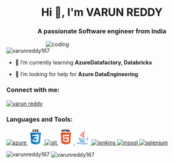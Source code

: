 <h1 align="center">Hi 👋, I'm VARUN REDDY</h1>
<h3 align="center">A passionate Software engineer from India</h3>

<img align="right" alt="coding" width="400" src="https://user-images.githubusercontent.com/71809357/196462442-bcf93009-6d11-4f5f-a0af-ad8a2a1530fe.gif">

<p align="left"> <img src="https://komarev.com/ghpvc/?username=varunreddy167&label=Profile%20views&color=0e75b6&style=flat" alt="varunreddy167" /> </p>

- 🌱 I’m currently learning **AzureDatafactory, Databricks**

- 🤝 I’m looking for help for **Azure DataEngineering**

<h3 align="left">Connect with me:</h3>
<p align="left">
<a href="https://linkedin.com/in/varun reddy" target="blank"><img align="center" src="https://raw.githubusercontent.com/rahuldkjain/github-profile-readme-generator/master/src/images/icons/Social/linked-in-alt.svg" alt="varun reddy" height="30" width="40" /></a>
</p>

<h3 align="left">Languages and Tools:</h3>
<p align="left"> <a href="https://azure.microsoft.com/en-in/" target="_blank" rel="noreferrer"> <img src="https://www.vectorlogo.zone/logos/microsoft_azure/microsoft_azure-icon.svg" alt="azure" width="40" height="40"/> </a> <a href="https://www.w3schools.com/css/" target="_blank" rel="noreferrer"> <img src="https://raw.githubusercontent.com/devicons/devicon/master/icons/css3/css3-original-wordmark.svg" alt="css3" width="40" height="40"/> </a> <a href="https://git-scm.com/" target="_blank" rel="noreferrer"> <img src="https://www.vectorlogo.zone/logos/git-scm/git-scm-icon.svg" alt="git" width="40" height="40"/> </a> <a href="https://www.w3.org/html/" target="_blank" rel="noreferrer"> <img src="https://raw.githubusercontent.com/devicons/devicon/master/icons/html5/html5-original-wordmark.svg" alt="html5" width="40" height="40"/> </a> <a href="https://www.java.com" target="_blank" rel="noreferrer"> <img src="https://raw.githubusercontent.com/devicons/devicon/master/icons/java/java-original.svg" alt="java" width="40" height="40"/> </a> <a href="https://www.jenkins.io" target="_blank" rel="noreferrer"> <img src="https://www.vectorlogo.zone/logos/jenkins/jenkins-icon.svg" alt="jenkins" width="40" height="40"/> </a> <a href="https://www.microsoft.com/en-us/sql-server" target="_blank" rel="noreferrer"> <img src="https://www.svgrepo.com/show/303229/microsoft-sql-server-logo.svg" alt="mssql" width="40" height="40"/> </a> <a href="https://www.selenium.dev" target="_blank" rel="noreferrer"> <img src="https://raw.githubusercontent.com/detain/svg-logos/780f25886640cef088af994181646db2f6b1a3f8/svg/selenium-logo.svg" alt="selenium" width="40" height="40"/> </a> </p>

<p><img align="left" src="https://github-readme-stats.vercel.app/api/top-langs?username=varunreddy167&theme=dark&show_icons=true&locale=en&layout=compact" alt="varunreddy167" /></p>

<p>&nbsp;<img align="center" src="https://github-readme-stats.vercel.app/api?username=varunreddy167&theme=dark&show_icons=true&locale=en" alt="varunreddy167" /></p>

